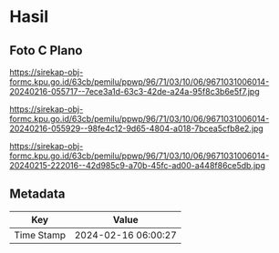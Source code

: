# Hasil

## Foto C Plano

https://sirekap-obj-formc.kpu.go.id/63cb/pemilu/ppwp/96/71/03/10/06/9671031006014-20240216-055717--7ece3a1d-63c3-42de-a24a-95f8c3b6e5f7.jpg

https://sirekap-obj-formc.kpu.go.id/63cb/pemilu/ppwp/96/71/03/10/06/9671031006014-20240216-055929--98fe4c12-9d65-4804-a018-7bcea5cfb8e2.jpg

https://sirekap-obj-formc.kpu.go.id/63cb/pemilu/ppwp/96/71/03/10/06/9671031006014-20240215-222016--42d985c9-a70b-45fc-ad00-a448f86ce5db.jpg


## Metadata

| Key        | Value               |
| ---------- | ------------------- |
| Time Stamp | 2024-02-16 06:00:27 |



